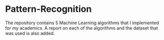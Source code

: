 # Pattern-Recognition
The repository contains 5 Machine Learning algorithms that I implemented for my academics. A report on each of the algorithms and the dataset that was used is also added.
